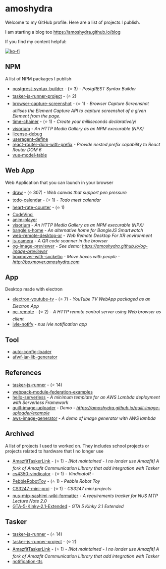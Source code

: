 # amoshydra

Welcome to my GitHub profile. Here are a list of projects I publish.

I am starting a blog too https://amoshydra.github.io/blog

If you find my content helpful:

[![ko-fi](https://ko-fi.com/img/githubbutton_sm.svg)](https://ko-fi.com/I2I71IGD57)



<!-- START:projects -->


## NPM

A list of NPM packages I publish

- [postgrest-syntax-builder](https://github.com/amoshydra/postgrest-syntax-builder) - (⭐ 3) - *PostgREST Syntax Builder*
- [tasker-js-runner-project](https://github.com/amoshydra/tasker-js-runner-project) - (⭐ 2)
- [browser-capture-screenshot](https://github.com/amoshydra/browser-capture-screenshot) - (⭐ 1) - *Browser Capture Screenshot utilises the Element Capture API to capture screenshot of a given Element from the page.*
- [time-chainer](https://github.com/amoshydra/time-chainer) - (⭐ 1) - *Create your milliseconds declaratively!*
- [visorium](https://github.com/amoshydra/visorium) - *An HTTP Media Gallery as an NPM execurable (NPX)*
- [license-debug](https://github.com/amoshydra/license-debug)
- [useragent-define](https://github.com/amoshydra/useragent-define)
- [react-router-dom-with-prefix](https://github.com/amoshydra/react-router-dom-with-prefix) - *Provide nested prefix capability to React Router DOM 6*
- [vue-model-table](https://github.com/amoshydra/vue-model-table)


## Web App

Web Application that you can launch in your browser

- [draw](https://github.com/amoshydra/draw) - (⭐ 307) - *Web canvas that support pen pressure*
- [todo-calendar](https://github.com/amoshydra/todo-calendar) - (⭐ 1) - *Todo meet calendar*
- [heart-rate-counter](https://github.com/amoshydra/heart-rate-counter) - (⭐ 1)
- [CodeVinci](https://github.com/amoshydra/CodeVinci)
- [anim-player](https://github.com/amoshydra/anim-player)
- [visorium](https://github.com/amoshydra/visorium) - *An HTTP Media Gallery as an NPM execurable (NPX)*
- [banglejs-home](https://github.com/amoshydra/banglejs-home) - *An alternative home for BangleJS Smartwatch*
- [web-remote-desktop-xr](https://github.com/amoshydra/web-remote-desktop-xr) - *Web Remote Desktop For XR environment*
- [js-camera](https://github.com/amoshydra/js-camera) - *A QR code scanner in the browser*
- [og-image-previewer](https://github.com/amoshydra/og-image-previewer) - *See demo: https://amoshydra.github.io/og-image-previewer*
- [boxmover-with-socketio](https://github.com/amoshydra/boxmover-with-socketio) - *Move boxes with people - http://boxmover.amoshydra.com*


## App

Desktop made with electron

- [electron-youtube-tv](https://github.com/amoshydra/electron-youtube-tv) - (⭐ 7) - *YouTube TV WebApp packaged as an Electron App*
- [pc-remote](https://github.com/amoshydra/pc-remote) - (⭐ 2) - *A HTTP remote control server using Web browser as client*
- [ivle-notify](https://github.com/amoshydra/ivle-notify) - *nus ivle notification app*


## Tool



- [auto-config-loader](https://github.com/amoshydra/auto-config-loader)
- [afwf-jar-lib-generator](https://github.com/amoshydra/afwf-jar-lib-generator)


## References



- [tasker-js-runner](https://github.com/amoshydra/tasker-js-runner) - (⭐ 14)
- [webpack-module-federation-examples](https://github.com/amoshydra/webpack-module-federation-examples)
- [hello-serverless](https://github.com/amoshydra/hello-serverless) - *A minimum template for an AWS Lambda deployment with Serverless Framework*
- [quill-image-uploader](https://github.com/amoshydra/quill-image-uploader) - *Demo - https://amoshydra.github.io/quill-image-uploader/example*
- [aws-image-generator](https://github.com/amoshydra/aws-image-generator) - *A demo of image generator with AWS lambda*


## Archived

A list of projects I used to worked on. They includes school projects or projects related to hardware that I no longer use

- [AmazfitTaskerLink](https://github.com/amoshydra/AmazfitTaskerLink) - (⭐ 1) - *[Not maintained - I no londer use Amazfit] A fork of Amazfit Communication Library that add integration with Tasker*
- [cs4350-vindicator](https://github.com/amoshydra/cs4350-vindicator) - (⭐ 1) - *VindicatoR -*
- [PebbleRobotToy](https://github.com/amoshydra/PebbleRobotToy) - (⭐ 1) - *Pebble Robot Toy*
- [CS3247-mini-proj](https://github.com/amoshydra/CS3247-mini-proj) - (⭐ 1) - *CS3247 mini projects*
- [nus-mtp-sashimi-wiki-formatter](https://github.com/amoshydra/nus-mtp-sashimi-wiki-formatter) - *A requirements tracker for NUS MTP Lecture Note 2.0*
- [GTA-5-Kinky-2.1-Extended](https://github.com/amoshydra/GTA-5-Kinky-2.1-Extended) - *GTA 5 Kinky 2.1 Extended*


## Tasker



- [tasker-js-runner](https://github.com/amoshydra/tasker-js-runner) - (⭐ 14)
- [tasker-js-runner-project](https://github.com/amoshydra/tasker-js-runner-project) - (⭐ 2)
- [AmazfitTaskerLink](https://github.com/amoshydra/AmazfitTaskerLink) - (⭐ 1) - *[Not maintained - I no londer use Amazfit] A fork of Amazfit Communication Library that add integration with Tasker*
- [notification-tts](https://github.com/amoshydra/notification-tts)

<!-- END:projects -->
